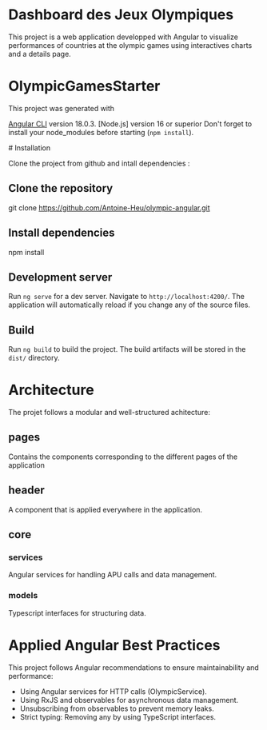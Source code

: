 # Dashboard des Jeux Olympiques

This project is a web application developped with Angular to visualize performances of 
countries at the olympic games using interactives charts and a details page.

# OlympicGamesStarter

This project was generated with 

[Angular CLI](https://github.com/angular/angular-cli) version 18.0.3.
[Node.js] version 16 or superior
Don't forget to install your node_modules before starting (`npm install`).

# Installation

Clone the project from github and intall dependencies : 

## Clone the repository

git clone <https://github.com/Antoine-Heu/olympic-angular.git>

## Install dependencies

npm install

## Development server

Run `ng serve` for a dev server. Navigate to `http://localhost:4200/`. The application 
will automatically reload if you change any of the source files.

## Build

Run `ng build` to build the project. The build artifacts will be stored in the `dist/` 
directory.

# Architecture

The projet follows a modular and well-structured achitecture:

## pages

Contains the components corresponding to the different pages of the application

## header

A component that is applied everywhere in the application.

## core

### services 
Angular services for handling APU calls and data management.

### models
Typescript interfaces for structuring data.

# Applied Angular Best Practices

This project follows Angular recommendations to ensure maintainability and performance:

- Using Angular services for HTTP calls (OlympicService).
- Using RxJS and observables for asynchronous data management.
- Unsubscribing from observables to prevent memory leaks.
- Strict typing: Removing any by using TypeScript interfaces.


